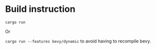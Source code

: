 
# Build instruction

`cargo run`

Or

`cargo run --features bevy/dynamic` to avoid having to recompile bevy.


